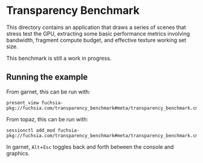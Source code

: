 # Transparency Benchmark

This directory contains an application that draws a series of scenes that stress test the GPU, extracting some basic performance metrics involving bandwidth, fragment compute budget, and effective texture working set size.

This benchmark is still a work in progress.

## Running the example

From garnet, this can be run with:
```
present_view fuchsia-pkg://fuchsia.com/transparency_benchmark#meta/transparency_benchmark.cmx
```

From topaz, this can be run with:

```
sessionctl add_mod fuchsia-pkg://fuchsia.com/transparency_benchmark#meta/transparency_benchmark.cmx
```

In garnet, `Alt`+`Esc` toggles back and forth between the console and graphics.
